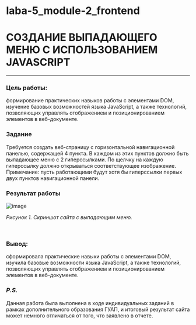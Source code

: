 # laba-5_module-2_frontend
# СОЗДАНИЕ ВЫПАДАЮЩЕГО МЕНЮ С ИСПОЛЬЗОВАНИЕМ JAVASCRIPT
__________
### Цель работы:
формирование практических навыков работы с элементами DOM, изучение базовых возможностей языка JavaScript, а также технологий, позволяющих управлять отображением и позиционированием элементов в веб-документе.

### Задание

Требуется создать веб-страницу с горизонтальной навигационной панелью, содержащей 4 пункта. В каждом из этих пунктов должно быть выпадающее меню с 2 гиперссылками. По щелчку на каждую гиперссылку должно открываться соответствующее изображение.
Примечание: пусть работающими будут хотя бы гиперссылки первых двух пунктов навигационной панели. 
### Результат работы 
![image](https://github.com/meesgloot/laba-5_module-2_frontend/assets/118816204/f4cac281-f3c8-4f1f-bf44-5cb32dd0f3c4)
*<p>Рисунок 1. Скриншот сайта с выпадающим меню.</p>*
<br>
### Вывод:
сформировала практические навыки работы с элементами DOM, изучила базовые возможности языка JavaScript, а также технологий, позволяющих управлять отображением и позиционированием элементов в веб-документе.
### *P.S.*
Данная работа была выполнена в ходе индивидуальных заданий в рамках дополнительного образования ГУАП, и итоговый результат сайта может немного отличаться от того, что заявлено в отчете.

